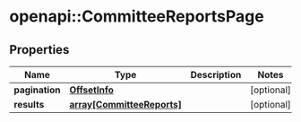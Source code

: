 # openapi::CommitteeReportsPage


## Properties
Name | Type | Description | Notes
------------ | ------------- | ------------- | -------------
**pagination** | [**OffsetInfo**](OffsetInfo.md) |  | [optional] 
**results** | [**array[CommitteeReports]**](CommitteeReports.md) |  | [optional] 


